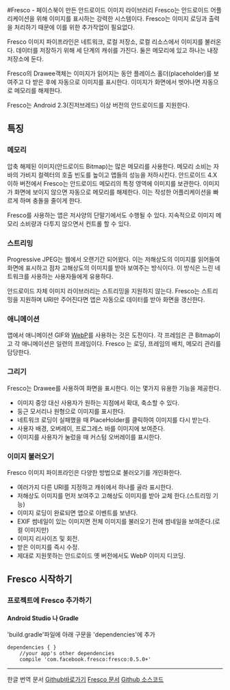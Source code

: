 #Fresco - 페이스북이 만든 안드로이드 이미지 라이브러리
Fresco는 안드로이드 어플리케이션을 위해 이미지를 표시하는 강력한 시스템이다. Fresco는 이미지 로딩과 출력을 처리하기 때문에 이를 위한 추가작업이 필요없다.

Fresco 이미지 파이프라인은 네트워크, 로컬 저장소, 로컬 리소스에서 이미지를 불러온다. 데이터를 저장하기 위해 세 단계의 캐쉬를 가진다. 둘은 메모리에 있고 하나는 내장 저장소에 둔다. 

Fresco의 Drawee객체는 이미지가 읽어지는 동안 플레이스 홀더(placeholder)를 보여주고 다 받은 후에 자동으로 이미지를 표시한다. 이미지가 화면에서 벗어나면 자동으로 메모리를 해제한다.

Fresco는 Android 2.3(진저브레드) 이상 버전의 안드로이드를 지원한다.

## 특징
### 메모리
압축 해제된 이미지(안드로이드 Bitmap)는 많은 메모리를 사용한다. 메모리 소비는 자바의 가비지 컬렉터의 호출 빈도를 높이고 앱들의 성능을 저하시킨다. 안드로이드 4.X 이하 버전에서 Fresco는 안드로이드 메모리의 특정 영역에 이미지를 보관한다. 이미지가 화면에 보이지 않으면 자동으로 메모리를 해제한다. 이는 작성한 어플리케이션을 빠르게 하며 충돌을 줄이게 한다. 

Fresco를 사용하는 앱은 저사양의 단말기에서도 수행될 수 있다. 지속적으로 이미지 메모리 소비량과 다투지 않으면서 컨트롤 할 수 있다. 

### 스트리밍
Progressive JPEG는 웹에서 오랜기간 되어왔다. 이는 저해상도의 이미지를 읽어들여 화면에 표시하고 점차 고해상도의 이미지를 받아 보여주는 방식이다. 이 방식은 느린 네트워크를 사용하는 사용자들에게 유용하다. 

안드로이드 자체 이미지 라이브러리는 스트리밍을 지원하지 않는다. Fresco는 스트리밍을 지원하며 URI만 주어진다면 앱은 자동으로 데이터를 받아 화면을 갱신한다. 

### 애니메이션
앱에서 애니메이션 GIF와 [WebP](https://github.com/singhee/TIL/blob/master/etc/webP.md)를 사용하는 것은 도전이다. 각 프레임은 큰 Bitmap이고 각 애니메이션은 일련의 프레임이다. Fresco 는 로딩, 프레임의 배치, 메모리 관리를 담당한다. 

### 그리기
Fresco는 Drawee를 사용하여 화면을 표시한다. 이는 몇가지 유용한 기능을 제공한다. 
- 이미지 중앙 대신 사용자가 원하는 지점에서 확대, 축소할 수 있다.
- 둥근 모서리나 원형으로 이미지를 표시한다.
- 네트워크 로딩이 실패했을 때 PlaceHolder를 클릭하여 이미지를 다시 받는다.
- 사용자 배경, 오버레이, 프로그레스 바를 이미지에 보여준다.
- 이미지를 사용자가 눌렀을 때 커스텀 오버레이를 표시한다.

### 이미지 불러오기
Fresco 이미지 파이프라인은 다양한 방법으로 불러오기를 개인화한다. 
- 여러가지 다른 URI를 지정하고 캐쉬에서 하나를 골라 표시한다.
- 저해상도 이미지를 먼저 보여주고 고해상도 이미지를 받아 교체 한다.(스트리밍 기능)
- 이미지 로딩이 완료되면 앱으로 이벤트를 보낸다.
- EXIF 썸네일이 있는 이미지면 전체 이미지를 불러오기 전에 썸네일을 보여준다.(로컬 이미지만)
- 이미지 리사이즈 및 회전.
- 받은 이미지를 즉시 수정.
- 제대로 지원못하는 안드로이드 옛 버전에서도 WebP 이미지 디코딩.


## Fresco 시작하기 
### 프로젝트에 Fresco 추가하기
#### Android Studio 나 Gradle
'build.gradle'파일에 아래 구문을 'dependencies'에 추가
```
dependencies { }
    //your app's other dependencies
    compile 'com.facebook.fresco:fresco:0.5.0+'
```

--------------------------------
한글 번역 문서 [Github바로가기](https://github.com/recrack/fresco-docs-kr)
[Fresco 문서](http://fresco.recrack.com/docs/getting-started.html)
[Github 소스코드](https://github.com/facebook/fresco)